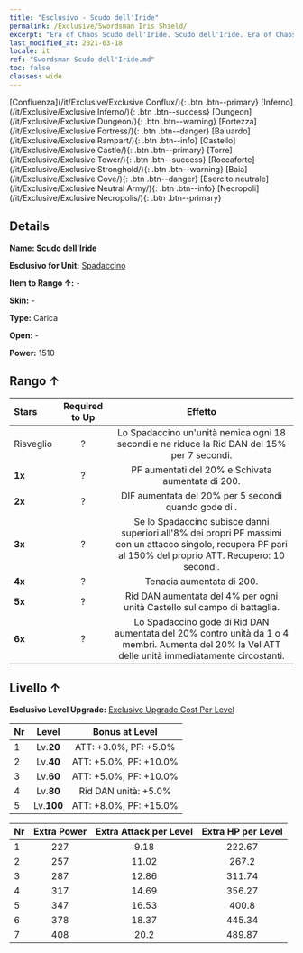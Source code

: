 ```yaml
---
title: "Esclusivo - Scudo dell'Iride"
permalink: /Exclusive/Swordsman Iris Shield/
excerpt: "Era of Chaos Scudo dell'Iride. Scudo dell'Iride. Era of Chaos Esclusivo Scudo dell'Iride. Spadaccino Esclusivo."
last_modified_at: 2021-03-18
locale: it
ref: "Swordsman Scudo dell'Iride.md"
toc: false
classes: wide
---
```

 [Confluenza](/it/Exclusive/Exclusive Conflux/){: .btn .btn--primary} [Inferno](/it/Exclusive/Exclusive Inferno/){: .btn .btn--success} [Dungeon](/it/Exclusive/Exclusive Dungeon/){: .btn .btn--warning} [Fortezza](/it/Exclusive/Exclusive Fortress/){: .btn .btn--danger} [Baluardo](/it/Exclusive/Exclusive Rampart/){: .btn .btn--info} [Castello](/it/Exclusive/Exclusive Castle/){: .btn .btn--primary} [Torre](/it/Exclusive/Exclusive Tower/){: .btn .btn--success} [Roccaforte](/it/Exclusive/Exclusive Stronghold/){: .btn .btn--warning} [Baia](/it/Exclusive/Exclusive Cove/){: .btn .btn--danger} [Esercito neutrale](/it/Exclusive/Exclusive Neutral Army/){: .btn .btn--info} [Necropoli](/it/Exclusive/Exclusive Necropolis/){: .btn .btn--primary} 

## Details
 **Name: Scudo dell'Iride** 

 **Esclusivo for Unit:** [Spadaccino](/it/units/Swordsman/) 

 **Item to Rango ↑:** -

 **Skin:** -

 **Type:** Carica

 **Open:** -

 **Power:** 1510

## Rango ↑

  |     Stars    |  Required to Up | Effetto |
  |:-------------|:---------------:|:---------------:|
  |  Risveglio  | ? | <Assalto con scudo> Lo Spadaccino <rallenta> un'unità nemica ogni 18 secondi e ne riduce la Rid DAN del 15% per 7 secondi. |
  | **1x** <i class="fas fa-star"/> | ? | PF aumentati del 20% e Schivata aumentata di 200. |
  | **2x** <i class="fas fa-star"/> | ? | DIF aumentata del 20% per 5 secondi quando gode di <Morale alto>. |
  | **3x** <i class="fas fa-star"/> | ? | <Ripresa> Se lo Spadaccino subisce danni superiori all'8% dei propri PF massimi con un attacco singolo, recupera PF pari al 150% del proprio ATT. Recupero: 10 secondi. |
  | **4x** <i class="fas fa-star"/> | ? | Tenacia aumentata di 200. |
  | **5x** <i class="fas fa-star"/> | ? | Rid DAN aumentata del 4% per ogni unità Castello sul campo di battaglia. |
  | **6x** <i class="fas fa-star"/> | ? | <Cacciatore di Draghi> Lo Spadaccino gode di Rid DAN aumentata del 20% contro unità da 1 o 4 membri. Aumenta del 20% la Vel ATT delle unità immediatamente circostanti. |


## Livello ↑
 **Esclusivo Level Upgrade:** [Exclusive Upgrade Cost Per Level](/Exclusive/ExclusiveUpgradeCostPerLevel/)

  |  Nr  |   Level  | Bonus at Level |
  |:-----|:--------:|:--------------:|
  | 1 | Lv.**20** | ATT: +3.0%, PF: +5.0% |
  | 2 | Lv.**40** | ATT: +5.0%, PF: +10.0% |
  | 3 | Lv.**60** | ATT: +5.0%, PF: +10.0% |
  | 4 | Lv.**80** | Rid DAN unità: +5.0% |
  | 5 | Lv.**100** | ATT: +8.0%, PF: +15.0% |


  |  Nr  |  Extra Power | Extra Attack per Level | Extra HP per Level |
  |:-----|:--------:|:--------:|:--------:|
  | 1 | 227 | 9.18 | 222.67 |
  | 2 | 257 | 11.02 | 267.2 |
  | 3 | 287 | 12.86 | 311.74 |
  | 4 | 317 | 14.69 | 356.27 |
  | 5 | 347 | 16.53 | 400.8 |
  | 6 | 378 | 18.37 | 445.34 |
  | 7 | 408 | 20.2 | 489.87 |


